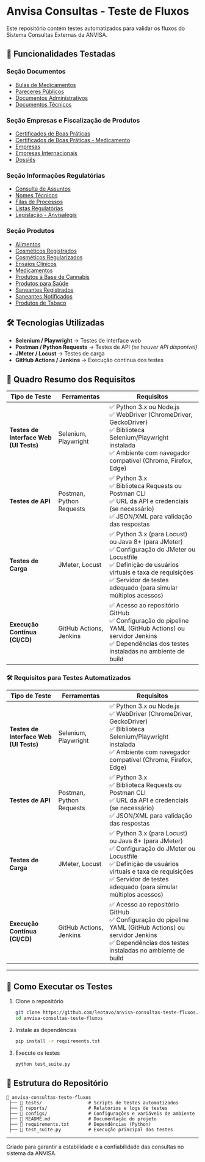 # Anvisa Consultas - Teste de Fluxos

Este repositório contém testes automatizados para validar os fluxos do Sistema Consultas Externas da ANVISA.

## 📌 Funcionalidades Testadas

### **Seção Documentos**
- [Bulas de Medicamentos](https://consultas.anvisa.gov.br/#/bulario/)
- [Pareceres Públicos](https://consultas.anvisa.gov.br/#/pareceres/)
- [Documentos Administrativos](https://consultas.anvisa.gov.br/#/documentos/administrativo/)
- [Documentos Técnicos](https://consultas.anvisa.gov.br/#/documentos/tecnicos/)

### **Seção Empresas e Fiscalização de Produtos**
- [Certificados de Boas Práticas](https://consultas.anvisa.gov.br/#/certificadosdeboaspraticas/)
- [Certificados de Boas Práticas - Medicamento](https://consultas.anvisa.gov.br/#/certificadosdeboaspraticas-medicamento/)
- [Empresas](https://consultas.anvisa.gov.br/#/empresas/empresas/)
- [Empresas Internacionais](https://consultas.anvisa.gov.br/#/empresas/empresasInternacionais/)
- [Dossiês](https://consultas.anvisa.gov.br/#/dossie/)

### **Seção Informações Regulatórias**
- [Consulta de Assuntos](https://consultas.anvisa.gov.br/#/consultadeassuntos/)
- [Nomes Técnicos](https://consultas.anvisa.gov.br/#/nomes-tecnicos/)
- [Filas de Processos](https://consultas.anvisa.gov.br/#/filas/)
- [Listas Regulatórias](https://consultas.anvisa.gov.br/#/listas/)
- [Legislação - Anvisalegis](https://anvisalegis.datalegis.net/)

### **Seção Produtos**
- [Alimentos](https://consultas.anvisa.gov.br/#/alimentos/)
- [Cosméticos Registrados](https://consultas.anvisa.gov.br/#/cosmeticos/registrados/)
- [Cosméticos Regularizados](https://consultas.anvisa.gov.br/#/cosmeticos/regularizados/)
- [Ensaios Clínicos](https://consultas.anvisa.gov.br/#/ensaiosclinicos/)
- [Medicamentos](https://consultas.anvisa.gov.br/#/medicamentos/)
- [Produtos à Base de Cannabis](https://consultas.anvisa.gov.br/#/cannabis/)
- [Produtos para Saúde](https://consultas.anvisa.gov.br/#/saude/)
- [Saneantes Registrados](https://consultas.anvisa.gov.br/#/saneantes/produtos/)
- [Saneantes Notificados](https://consultas.anvisa.gov.br/#/saneantes/notificados/)
- [Produtos de Tabaco](https://consultas.anvisa.gov.br/#/tabacos/)

## 🛠️ Tecnologias Utilizadas
- **Selenium / Playwright** → Testes de interface web
- **Postman / Python Requests** → Testes de API *(se houver API disponível)*
- **JMeter / Locust** → Testes de carga
- **GitHub Actions / Jenkins** → Execução contínua dos testes

## 📌 Quadro Resumo dos Requisitos

| **Tipo de Teste** | **Ferramentas** | **Requisitos** |
|------------------|----------------|---------------|
| **Testes de Interface Web (UI Tests)** | Selenium, Playwright | ✅ Python 3.x ou Node.js<br>✅ WebDriver (ChromeDriver, GeckoDriver)<br>✅ Biblioteca Selenium/Playwright instalada<br>✅ Ambiente com navegador compatível (Chrome, Firefox, Edge) |
| **Testes de API** | Postman, Python Requests | ✅ Python 3.x<br>✅ Biblioteca Requests ou Postman CLI<br>✅ URL da API e credenciais (se necessário)<br>✅ JSON/XML para validação das respostas |
| **Testes de Carga** | JMeter, Locust | ✅ Python 3.x (para Locust) ou Java 8+ (para JMeter)<br>✅ Configuração do JMeter ou Locustfile<br>✅ Definição de usuários virtuais e taxa de requisições<br>✅ Servidor de testes adequado (para simular múltiplos acessos) |
| **Execução Contínua (CI/CD)** | GitHub Actions, Jenkins | ✅ Acesso ao repositório GitHub<br>✅ Configuração do pipeline YAML (GitHub Actions) ou servidor Jenkins<br>✅ Dependências dos testes instaladas no ambiente de build |

### 🛠️ Requisitos para Testes Automatizados

| **Tipo de Teste** | **Ferramentas** | **Requisitos** |
|------------------|----------------|---------------|
| **Testes de Interface Web (UI Tests)** | Selenium, Playwright | ✅ Python 3.x ou Node.js<br>✅ WebDriver (ChromeDriver, GeckoDriver)<br>✅ Biblioteca Selenium/Playwright instalada<br>✅ Ambiente com navegador compatível (Chrome, Firefox, Edge) |
| **Testes de API** | Postman, Python Requests | ✅ Python 3.x<br>✅ Biblioteca Requests ou Postman CLI<br>✅ URL da API e credenciais (se necessário)<br>✅ JSON/XML para validação das respostas |
| **Testes de Carga** | JMeter, Locust | ✅ Python 3.x (para Locust) ou Java 8+ (para JMeter)<br>✅ Configuração do JMeter ou Locustfile<br>✅ Definição de usuários virtuais e taxa de requisições<br>✅ Servidor de testes adequado (para simular múltiplos acessos) |
| **Execução Contínua (CI/CD)** | GitHub Actions, Jenkins | ✅ Acesso ao repositório GitHub<br>✅ Configuração do pipeline YAML (GitHub Actions) ou servidor Jenkins<br>✅ Dependências dos testes instaladas no ambiente de build |

---
## 🚀 Como Executar os Testes
1. Clone o repositório  
   ```bash
   git clone https://github.com/leotavo/anvisa-consultas-teste-fluxos.git
   cd anvisa-consultas-teste-fluxos
   ```
2. Instale as dependências  
   ```bash
   pip install -r requirements.txt
   ```
3. Execute os testes  
   ```bash
   python test_suite.py
   ```

## 📂 Estrutura do Repositório
```
📂 anvisa-consultas-teste-fluxos
 ├── 📁 tests/                 # Scripts de testes automatizados
 ├── 📁 reports/               # Relatórios e logs de testes
 ├── 📁 configs/               # Configurações e variáveis de ambiente
 ├── 📄 README.md              # Documentação do projeto
 ├── 📄 requirements.txt       # Dependências (Python)
 ├── 📄 test_suite.py          # Execução principal dos testes
```

---
Criado para garantir a estabilidade e a confiabilidade das consultas no sistema da ANVISA.
